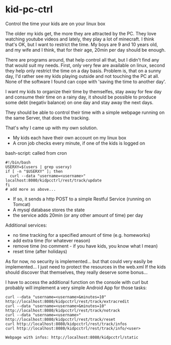 kid-pc-ctrl
===========

Control the time your kids are on your linux box

The older my kids get, the more they are attracted by the PC.
They love watching youtube videos and lately, they play a lot of minecraft.
I think that's OK, but I want to restrict the time.
My boys are 9 and 10 years old, and my wife and I think, that for their age, 20min per day should be enough.

There are programs around, that help control all that, but I didn't find any that would suit my needs. First, only very few are available on linux, second they help only restrict the time on a day basis.
Problem is, that on a sunny day, I'd rather see my kids playing outside and not touching the PC at all. None of the software I found can cope with 'saving the time to another day'.

I want my kids to organize their time by themselfes, stay away for few day and consume their time on a rainy day, it should be possible to produce some debt (negativ balance) on one day and stay away the next days.

They should be able to control their time with a simple webpage running on the same Server, that does the tracking.

That's why I came up with my own solution.

- My kids each have their own account on my linux box
- A cron job checks every minute, if one of the kids is logged on

bash-script: called from cron
```
#!/bin/bash
USERXY=$(users | grep userxy)
if [ -n "$USERXY" ]; then
  curl --data "username=<username>" localhost:8080/kidpcctrl/rest/track/update
fi
# add more as above...
```

- If so, it sends a http POST to a simple Restful Service (running on Tomcat)
- A mysql database stores the state
- the service adds 20min (or any other amount of time) per day

Additional services:
- no time tracking for a specified amount of time (e.g. homeworks)
- add extra time (for whatever reason)
- remove time (no comment - if you have kids, you know what I mean)
- reset time (after holidays)

As for now, no security is implemented... but that could very easily be implemented... I just need to protect the resources in the web.xml
If the kids should discover that themselves, they really deserve some bonus...

I have to access the additional function on the console with curl but probably will implement a very simple Android App for those tasks:
```
curl --data "username=<username>&minutes=10" http://localhost:8080/kidpcctrl/rest/track/extracredit
curl --data "username=<username>&minutes=10" http://localhost:8080/kidpcctrl/rest/track/notrack
curl --data "username=<username>" http://localhost:8080/kidpcctrl/rest/track/reset
curl http://localhost:8080/kidpcctrl/rest/track/infos
curl http://localhost:8080/kidpcctrl/rest/track/info/<user>

Webpage with infos: http://localhost:8080/kidpcctrl/static
```
